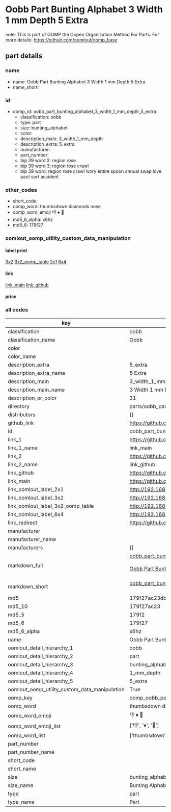 # Oobb Part Bunting Alphabet 3 Width 1 mm Depth 5 Extra  

note: This is part of OOMP the Oopen Organization Method For Parts. For more details: https://github.com/oomlout/oomp_base

##  part details
  







### name
* name: Oobb Part Bunting Alphabet 3 Width 1 mm Depth 5 Extra
* name_short: 
### id
* oomp_id: oobb_part_bunting_alphabet_3_width_1_mm_depth_5_extra
  * classification: oobb
  * type: part
  * size: bunting_alphabet
  * color: 
  * description_main: 3_width_1_mm_depth
  * description_extra: 5_extra
  * manufacturer: 
  * part_number: 
  * bip 39 word 2: region rose
  * bip 39 word 3: region rose crawl
  * bip 39 word: region rose crawl ivory entire spoon annual swap love pact sort accident

### other_codes
* short_code: 
* oomp_word: thumbsdown diamonds nose
* oomp_word_emoji :thumbsdown: :diamonds: :nose:
* md5_6_alpha: x6hz
* md5_6: 179f27






### oomlout_oomp_utility_custom_data_manipulation
#### label print
[3x2](http://192.168.1.245:1112/?label=oomp%20x6hz)
[3x2_oomp_table](http://192.168.1.108:1112/?label=oomp%20x6hz)
[2x1](http://192.168.1.242:1112/?label=oomp%20x6hz)
[6x4](http://192.168.1.55:1112/?label=oomp%20x6hz)    

#### link

[link_main](https://github.com/oomlout/oomlout_oomp_version_1_messy/tree/main/parts/oobb_part_bunting_alphabet_3_width_1_mm_depth_5_extra) [link_github](https://github.com/oomlout/oomlout_oomp_version_1_messy/tree/main/parts/oobb_part_bunting_alphabet_3_width_1_mm_depth_5_extra)                             

#### price







### all codes 
| key | value |  
| --- | --- |  
| classification | oobb |  
| classification_name | Oobb |  
| color |  |  
| color_name |  |  
| description_extra | 5_extra |  
| description_extra_name | 5 Extra |  
| description_main | 3_width_1_mm_depth |  
| description_main_name | 3 Width 1 mm Depth |  
| description_or_color | 31 |  
| directory | parts/oobb_part_bunting_alphabet_3_width_1_mm_depth_5_extra |  
| distributors | [] |  
| github_link | https://github.com/oomlout/oomlout_oomp_part_src/tree/main/parts/oobb_part_bunting_alphabet_3_width_1_mm_depth_5_extra |  
| id | oobb_part_bunting_alphabet_3_width_1_mm_depth_5_extra |  
| link_1 | https://github.com/oomlout/oomlout_oomp_version_1_messy/tree/main/parts/oobb_part_bunting_alphabet_3_width_1_mm_depth_5_extra |  
| link_1_name | link_main |  
| link_2 | https://github.com/oomlout/oomlout_oomp_version_1_messy/tree/main/parts/oobb_part_bunting_alphabet_3_width_1_mm_depth_5_extra |  
| link_2_name | link_github |  
| link_github | https://github.com/oomlout/oomlout_oomp_version_1_messy/tree/main/parts/oobb_part_bunting_alphabet_3_width_1_mm_depth_5_extra |  
| link_main | https://github.com/oomlout/oomlout_oomp_version_1_messy/tree/main/parts/oobb_part_bunting_alphabet_3_width_1_mm_depth_5_extra |  
| link_oomlout_label_2x1 | http://192.168.1.242:1112/?label=oomp%20x6hz |  
| link_oomlout_label_3x2 | http://192.168.1.245:1112/?label=oomp%20x6hz |  
| link_oomlout_label_3x2_oomp_table | http://192.168.1.108:1112/?label=oomp%20x6hz |  
| link_oomlout_label_6x4 | http://192.168.1.55:1112/?label=oomp%20x6hz |  
| link_redirect | https://github.com/oomlout/oomlout_oomp_version_1_messy/tree/main/parts/oobb_part_bunting_alphabet_3_width_1_mm_depth_5_extra |  
| manufacturer |  |  
| manufacturer_name |  |  
| manufacturers | [] |  
| markdown_full | [oobb_part_bunting_alphabet_3_width_1_mm_depth_5_extra](none)<br>[](none)<br>[Oobb Part Bunting Alphabet 3 Width 1 Mm Depth 5 Extra](none)<br><br> |  
| markdown_short | [oobb_part_bunting_alphabet_3_width_1_mm_depth_5_extra](none)<br><br> |  
| md5 | 179f27ac23db412f4a25c76e656f05a4 |  
| md5_10 | 179f27ac23 |  
| md5_5 | 179f2 |  
| md5_6 | 179f27 |  
| md5_6_alpha | x6hz |  
| name | Oobb Part Bunting Alphabet 3 Width 1 mm Depth 5 Extra |  
| oomlout_detail_hierarchy_1 | oobb |  
| oomlout_detail_hierarchy_2 | part |  
| oomlout_detail_hierarchy_3 | bunting_alphabet |  
| oomlout_detail_hierarchy_4 | 1_mm_depth |  
| oomlout_detail_hierarchy_5 | 5_extra |  
| oomlout_oomp_utility_custom_data_manipulation | True |  
| oomp_key | oomp_oobb_part_bunting_alphabet_3_width_1_mm_depth_5_extra |  
| oomp_word | thumbsdown diamonds nose |  
| oomp_word_emoji | :thumbsdown: :diamonds: :nose: |  
| oomp_word_emoji_list | [':thumbsdown:', ':diamonds:', ':nose:'] |  
| oomp_word_list | ['thumbsdown', 'diamonds', 'nose'] |  
| part_number |  |  
| part_number_name |  |  
| short_code |  |  
| short_name |  |  
| size | bunting_alphabet |  
| size_name | Bunting Alphabet |  
| type | part |  
| type_name | Part |  

